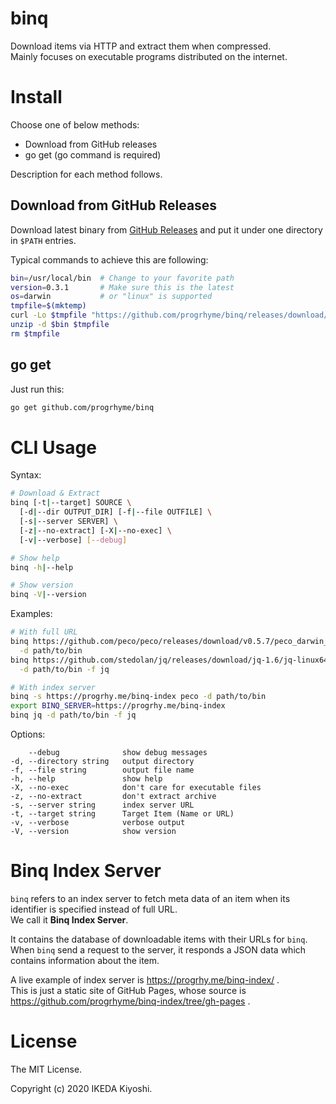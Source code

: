 # binq

Download items via HTTP and extract them when compressed.  
Mainly focuses on executable programs distributed on the internet.

# Install

Choose one of below methods:

- Download from GitHub releases
- go get (go command is required)

Description for each method follows.

## Download from GitHub Releases

Download latest binary from [GitHub Releases](https://github.com/progrhyme/binq/releases)
and put it under one directory in `$PATH` entries.

Typical commands to achieve this are following:

```sh
bin=/usr/local/bin  # Change to your favorite path
version=0.3.1       # Make sure this is the latest
os=darwin           # or "linux" is supported
tmpfile=$(mktemp)
curl -Lo $tmpfile "https://github.com/progrhyme/binq/releases/download/v${version}/binq_${version}_${os}_amd64.zip"
unzip -d $bin $tmpfile
rm $tmpfile
```

## go get

Just run this:

```sh
go get github.com/progrhyme/binq
```

# CLI Usage

Syntax:

```sh
# Download & Extract
binq [-t|--target] SOURCE \
  [-d|--dir OUTPUT_DIR] [-f|--file OUTFILE] \
  [-s|--server SERVER] \
  [-z|--no-extract] [-X|--no-exec] \
  [-v|--verbose] [--debug]

# Show help
binq -h|--help

# Show version
binq -V|--version
```

Examples:

```sh
# With full URL
binq https://github.com/peco/peco/releases/download/v0.5.7/peco_darwin_amd64.zip \
  -d path/to/bin
binq https://github.com/stedolan/jq/releases/download/jq-1.6/jq-linux64 \
  -d path/to/bin -f jq

# With index server
binq -s https://progrhy.me/binq-index peco -d path/to/bin
export BINQ_SERVER=https://progrhy.me/binq-index
binq jq -d path/to/bin -f jq
```

Options:

```
    --debug              show debug messages
-d, --directory string   output directory
-f, --file string        output file name
-h, --help               show help
-X, --no-exec            don't care for executable files
-z, --no-extract         don't extract archive
-s, --server string      index server URL
-t, --target string      Target Item (Name or URL)
-v, --verbose            verbose output
-V, --version            show version
```

# Binq Index Server

`binq` refers to an index server to fetch meta data of an item when its identifier is specified
instead of full URL.  
We call it **Binq Index Server**.

It contains the database of downloadable items with their URLs for `binq`.  
When `binq` send a request to the server, it responds a JSON data which contains information about
the item.

A live example of index server is https://progrhy.me/binq-index/ .  
This is just a static site of GitHub Pages, whose source is https://github.com/progrhyme/binq-index/tree/gh-pages .

# License

The MIT License.

Copyright (c) 2020 IKEDA Kiyoshi.
